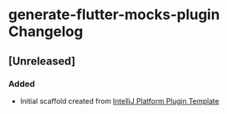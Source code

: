 <!-- Keep a Changelog guide -> https://keepachangelog.com -->

# generate-flutter-mocks-plugin Changelog

## [Unreleased]
### Added
- Initial scaffold created from [IntelliJ Platform Plugin Template](https://github.com/JetBrains/intellij-platform-plugin-template)
